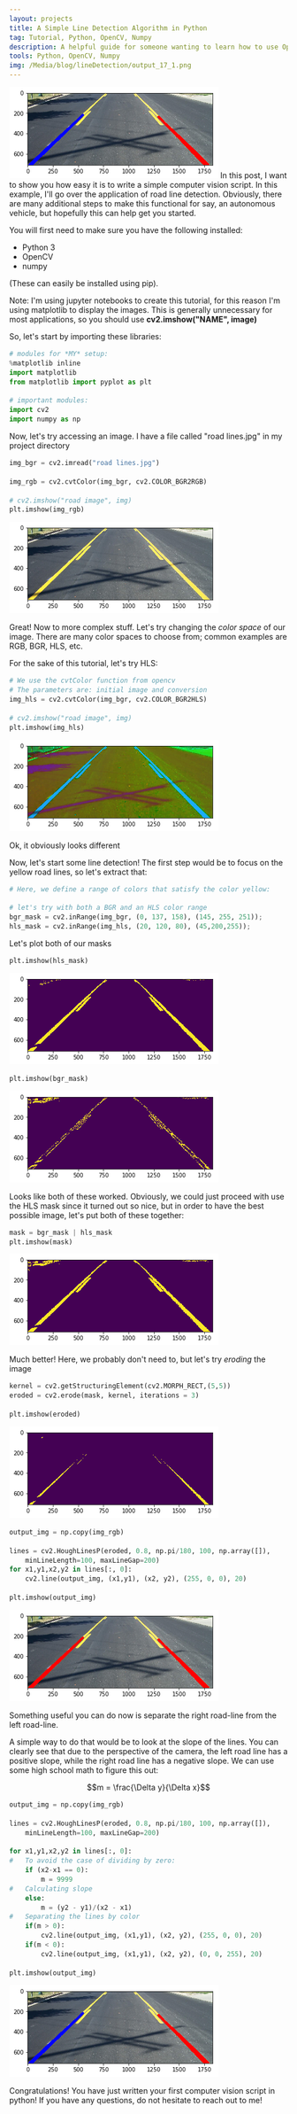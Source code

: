 ```yaml
---
layout: projects
title: A Simple Line Detection Algorithm in Python
tag: Tutorial, Python, OpenCV, Numpy
description: A helpful guide for someone wanting to learn how to use OpenCV
tools: Python, OpenCV, Numpy
img: /Media/blog/lineDetection/output_17_1.png
---
```

<img src="/Media/blog/lineDetection/output_17_1.png">
In this post, I want to show you how easy it is to write a simple computer vision script. In this example, I'll go over the application of road line detection. Obviously, there are many additional steps to make this functional for say, an autonomous vehicle, but hopefully this can help get you started.

You will first need to make sure you have the following installed:
- Python 3
- OpenCV 
- numpy

(These can easily be installed using pip).

Note: I'm using jupyter notebooks to create this tutorial, for this reason I'm using matplotlib to display the images. This is generally unnecessary for most applications, so you should use **cv2.imshow("NAME", image)**

So, let's start by importing these libraries:


```python
# modules for *MY* setup:
%matplotlib inline
import matplotlib
from matplotlib import pyplot as plt

# important modules:
import cv2
import numpy as np
```

Now, let's try accessing an image. I have a file called "road lines.jpg" in my project directory


```python
img_bgr = cv2.imread("road lines.jpg")

img_rgb = cv2.cvtColor(img_bgr, cv2.COLOR_BGR2RGB)

# cv2.imshow("road image", img)
plt.imshow(img_rgb)
```


<img src="/Media/blog/lineDetection/output_3_1.png">


Great! Now to more complex stuff. Let's try changing the *color space* of our image. There are many color spaces to choose from; common examples are RGB, BGR, HLS, etc. 

For the sake of this tutorial, let's try HLS:


```python
# We use the cvtColor function from opencv
# The parameters are: initial image and conversion
img_hls = cv2.cvtColor(img_bgr, cv2.COLOR_BGR2HLS)

# cv2.imshow("road image", img)
plt.imshow(img_hls)
```


<img src="/Media/blog/lineDetection/output_5_1.png">


Ok, it obviously looks different

Now, let's start some line detection!
The first step would be to focus on the yellow road lines, so let's extract that:


```python
# Here, we define a range of colors that satisfy the color yellow:

# let's try with both a BGR and an HLS color range
bgr_mask = cv2.inRange(img_bgr, (0, 137, 158), (145, 255, 251));
hls_mask = cv2.inRange(img_hls, (20, 120, 80), (45,200,255));
```

Let's plot both of our masks


```python
plt.imshow(hls_mask)
```


<img src="/Media/blog/lineDetection/output_9_1.png">



```python
plt.imshow(bgr_mask)
```


<img src="/Media/blog/lineDetection/output_10_1.png">


Looks like both of these worked. Obviously, we could just proceed with use the HLS mask since it turned out so nice, but in order to have the best possible image, let's put both of these together:


```python
mask = bgr_mask | hls_mask
plt.imshow(mask)
```


<img src="/Media/blog/lineDetection/output_12_1.png">


Much better! Here, we probably don't need to, but let's try _eroding_ the image

```python
kernel = cv2.getStructuringElement(cv2.MORPH_RECT,(5,5))
eroded = cv2.erode(mask, kernel, iterations = 3)

plt.imshow(eroded)
```


<img src="/Media/blog/lineDetection/output_14_1.png">


```python
output_img = np.copy(img_rgb)

lines = cv2.HoughLinesP(eroded, 0.8, np.pi/180, 100, np.array([]), 
	minLineLength=100, maxLineGap=200)
for x1,y1,x2,y2 in lines[:, 0]:
    cv2.line(output_img, (x1,y1), (x2, y2), (255, 0, 0), 20)
    
plt.imshow(output_img)
```


<img src="/Media/blog/lineDetection/output_15_1.png">


Something useful you can do now is separate the right road-line from the left road-line.

A simple way to do that would be to look at the slope of the lines. You can clearly see that due to the perspective of the camera, the left road line has a positive slope, while the right road line has a negative slope. 
We can use some high school math to figure this out:

$$m = \frac{\Delta y}{\Delta x}$$


```python
output_img = np.copy(img_rgb)

lines = cv2.HoughLinesP(eroded, 0.8, np.pi/180, 100, np.array([]), 
	minLineLength=100, maxLineGap=200)

for x1,y1,x2,y2 in lines[:, 0]:
#   To avoid the case of dividing by zero:
    if (x2-x1 == 0):
        m = 9999
#   Calculating slope
    else:
        m = (y2 - y1)/(x2 - x1)
#   Separating the lines by color
    if(m > 0):
        cv2.line(output_img, (x1,y1), (x2, y2), (255, 0, 0), 20)
    if(m < 0):
        cv2.line(output_img, (x1,y1), (x2, y2), (0, 0, 255), 20)

plt.imshow(output_img)
```



<img src="/Media/blog/lineDetection/output_17_1.png">

Congratulations! You have just written your first computer vision script in python! If you have any questions, do not hesitate to reach out to me!

